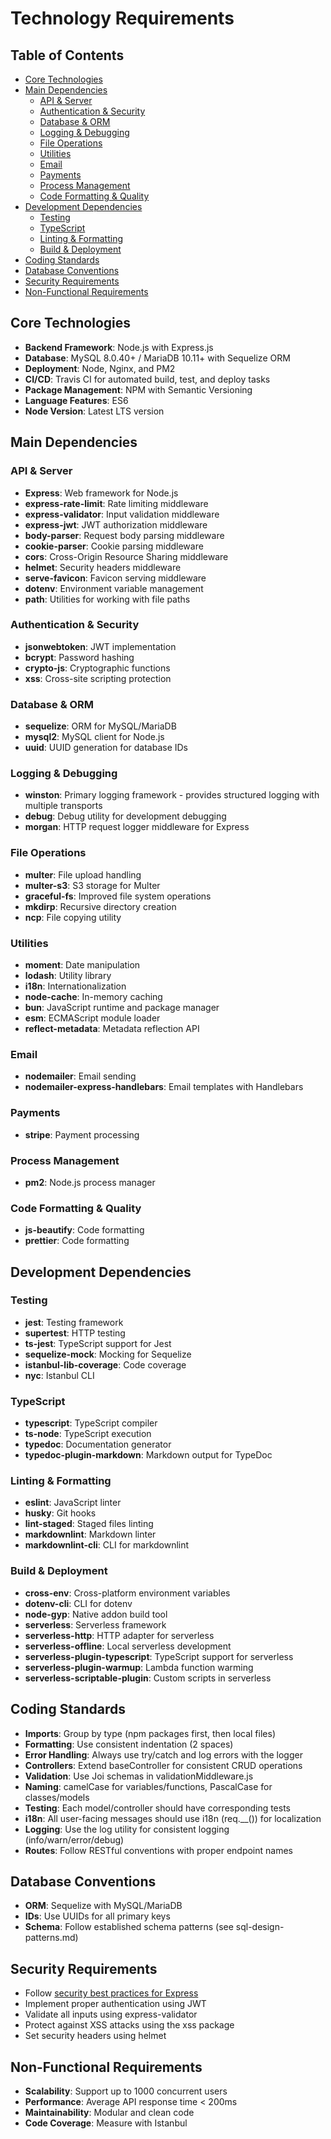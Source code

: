 # Technology Requirements


## Table of Contents

- [Core Technologies](#core-technologies)
- [Main Dependencies](#main-dependencies)
  - [API & Server](#api-server)
  - [Authentication & Security](#authentication-security)
  - [Database & ORM](#database-orm)
  - [Logging & Debugging](#logging-debugging)
  - [File Operations](#file-operations)
  - [Utilities](#utilities)
  - [Email](#email)
  - [Payments](#payments)
  - [Process Management](#process-management)
  - [Code Formatting & Quality](#code-formatting-quality)
- [Development Dependencies](#development-dependencies)
  - [Testing](#testing)
  - [TypeScript](#typescript)
  - [Linting & Formatting](#linting-formatting)
  - [Build & Deployment](#build-deployment)
- [Coding Standards](#coding-standards)
- [Database Conventions](#database-conventions)
- [Security Requirements](#security-requirements)
- [Non-Functional Requirements](#non-functional-requirements)

## Core Technologies

* **Backend Framework**: Node.js with Express.js
* **Database**: MySQL 8.0.40+ / MariaDB 10.11+ with Sequelize ORM
* **Deployment**: Node, Nginx, and PM2
* **CI/CD**: Travis CI for automated build, test, and deploy tasks
* **Package Management**: NPM with Semantic Versioning
* **Language Features**: ES6
* **Node Version**: Latest LTS version

## Main Dependencies

### API & Server

* **Express**: Web framework for Node.js
* **express-rate-limit**: Rate limiting middleware
* **express-validator**: Input validation middleware
* **express-jwt**: JWT authorization middleware
* **body-parser**: Request body parsing middleware
* **cookie-parser**: Cookie parsing middleware
* **cors**: Cross-Origin Resource Sharing middleware
* **helmet**: Security headers middleware
* **serve-favicon**: Favicon serving middleware
* **dotenv**: Environment variable management
* **path**: Utilities for working with file paths

### Authentication & Security

* **jsonwebtoken**: JWT implementation
* **bcrypt**: Password hashing
* **crypto-js**: Cryptographic functions
* **xss**: Cross-site scripting protection

### Database & ORM

* **sequelize**: ORM for MySQL/MariaDB
* **mysql2**: MySQL client for Node.js
* **uuid**: UUID generation for database IDs

### Logging & Debugging

* **winston**: Primary logging framework - provides structured logging with multiple transports
* **debug**: Debug utility for development debugging
* **morgan**: HTTP request logger middleware for Express

### File Operations

* **multer**: File upload handling
* **multer-s3**: S3 storage for Multer
* **graceful-fs**: Improved file system operations
* **mkdirp**: Recursive directory creation
* **ncp**: File copying utility

### Utilities

* **moment**: Date manipulation
* **lodash**: Utility library
* **i18n**: Internationalization
* **node-cache**: In-memory caching
* **bun**: JavaScript runtime and package manager
* **esm**: ECMAScript module loader
* **reflect-metadata**: Metadata reflection API

### Email

* **nodemailer**: Email sending
* **nodemailer-express-handlebars**: Email templates with Handlebars

### Payments

* **stripe**: Payment processing

### Process Management

* **pm2**: Node.js process manager

### Code Formatting & Quality

* **js-beautify**: Code formatting
* **prettier**: Code formatting

## Development Dependencies

### Testing

* **jest**: Testing framework
* **supertest**: HTTP testing
* **ts-jest**: TypeScript support for Jest
* **sequelize-mock**: Mocking for Sequelize
* **istanbul-lib-coverage**: Code coverage
* **nyc**: Istanbul CLI

### TypeScript

* **typescript**: TypeScript compiler
* **ts-node**: TypeScript execution
* **typedoc**: Documentation generator
* **typedoc-plugin-markdown**: Markdown output for TypeDoc

### Linting & Formatting

* **eslint**: JavaScript linter
* **husky**: Git hooks
* **lint-staged**: Staged files linting
* **markdownlint**: Markdown linter
* **markdownlint-cli**: CLI for markdownlint

### Build & Deployment

* **cross-env**: Cross-platform environment variables
* **dotenv-cli**: CLI for dotenv
* **node-gyp**: Native addon build tool
* **serverless**: Serverless framework
* **serverless-http**: HTTP adapter for serverless
* **serverless-offline**: Local serverless development
* **serverless-plugin-typescript**: TypeScript support for serverless
* **serverless-plugin-warmup**: Lambda function warming
* **serverless-scriptable-plugin**: Custom scripts in serverless

## Coding Standards

* **Imports**: Group by type (npm packages first, then local files)
* **Formatting**: Use consistent indentation (2 spaces)
* **Error Handling**: Always use try/catch and log errors with the logger
* **Controllers**: Extend baseController for consistent CRUD operations
* **Validation**: Use Joi schemas in validationMiddleware.js
* **Naming**: camelCase for variables/functions, PascalCase for classes/models
* **Testing**: Each model/controller should have corresponding tests
* **i18n**: All user-facing messages should use i18n (req.__()) for localization
* **Logging**: Use the log utility for consistent logging (info/warn/error/debug)
* **Routes**: Follow RESTful conventions with proper endpoint names

## Database Conventions

* **ORM**: Sequelize with MySQL/MariaDB
* **IDs**: Use UUIDs for all primary keys
* **Schema**: Follow established schema patterns (see sql-design-patterns.md)

## Security Requirements

* Follow [security best practices for Express](https://expressjs.com/en/advanced/best-practice-security.html)
* Implement proper authentication using JWT
* Validate all inputs using express-validator
* Protect against XSS attacks using the xss package
* Set security headers using helmet

## Non-Functional Requirements

* **Scalability**: Support up to 1000 concurrent users
* **Performance**: Average API response time < 200ms
* **Maintainability**: Modular and clean code
* **Code Coverage**: Measure with Istanbul